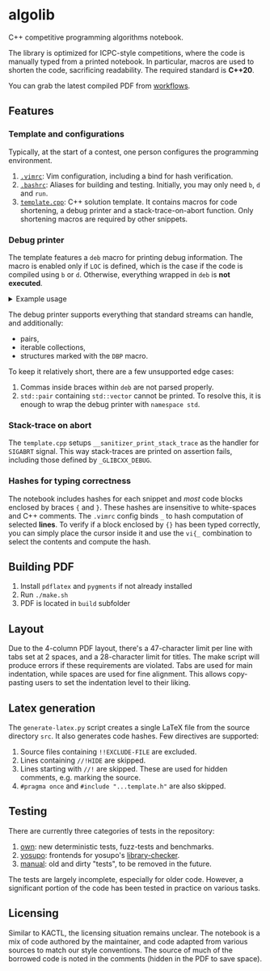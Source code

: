 # algolib

C++ competitive programming algorithms notebook.

The library is optimized for ICPC-style competitions, where the code is manually typed from a printed notebook.
In particular, macros are used to shorten the code, sacrificing readability.
The required standard is **C++20**.

You can grab the latest compiled PDF from [workflows](https://github.com/teapotd/algolib/actions).

## Features

### Template and configurations

Typically, at the start of a contest, one person configures the programming environment.

1. [`.vimrc`](src/.vimrc): Vim configuration, including a bind for hash verification.
2. [`.bashrc`](src/.bashrc): Aliases for building and testing. Initially, you may only need `b`, `d` and `run`.
3. [`template.cpp`](src/template.cpp): C++ solution template. It contains macros for code shortening, a debug printer and a stack-trace-on-abort function. Only shortening macros are required by other snippets.

### Debug printer

The template features a `deb` macro for printing debug information. The macro is enabled only if `LOC` is defined, which is the case if the code is compiled using `b` or `d`. Otherwise, everything wrapped in `deb` is **not executed**.

<details>
  <summary>Example usage</summary>

  ```cpp
  struct Elem {
      int k, x;
      pair<int, int> p;
      DBP(k, p); // Make struct printable, output only k and p.
  };

  string foo = "bar";
  vector<Elem> elements = {
      {1, 10, {2, 3}},
      {4, 10, {5, 6}},
      {7, 10, {8, 9}},
  };

  deb(foo, elements);
  ```
  ```
  :: [LINE NUMBER], foo: bar, elements: ((k: 1, p: (2, 3)), (k: 4, p: (5, 6)), (k: 7, p: (8, 9)), )
  ```
</details>

The debug printer supports everything that standard streams can handle, and additionally:

- pairs,
- iterable collections,
- structures marked with the `DBP` macro.

To keep it relatively short, there are a few unsupported edge cases:

1. Commas inside braces within `deb` are not parsed properly.
2. `std::pair` containing `std::vector` cannot be printed. To resolve this, it is enough to wrap the debug printer with `namespace std`.

### Stack-trace on abort

The `template.cpp` setups `__sanitizer_print_stack_trace` as the handler for `SIGABRT` signal. This way stack-traces are printed on assertion fails, including those defined by `_GLIBCXX_DEBUG`.

### Hashes for typing correctness

The notebook includes hashes for each snippet and *most* code blocks enclosed by braces `{` and `}`. These hashes are insensitive to white-spaces and C++ comments. The `.vimrc` config binds `_` to hash computation of selected **lines**. To verify if a block enclosed by `{}` has been typed correctly, you can simply place the cursor inside it and use the `vi{_` combination to select the contents and compute the hash.

## Building PDF

1. Install `pdflatex` and `pygments` if not already installed
2. Run `./make.sh`
3. PDF is located in `build` subfolder

## Layout

Due to the 4-column PDF layout, there's a 47-character limit per line with tabs set at 2 spaces, and a 28-character limit for titles. The make script will produce errors if these requirements are violated. Tabs are used for main indentation, while spaces are used for fine alignment. This allows copy-pasting users to set the indentation level to their liking.

## Latex generation

The `generate-latex.py` script creates a single LaTeX file from the source directory `src`. It also generates code hashes. Few directives are supported:

1. Source files containing `!!EXCLUDE-FILE` are excluded.
2. Lines containing `//!HIDE` are skipped.
3. Lines starting with `//!` are skipped. These are used for hidden comments, e.g. marking the source.
4. `#pragma once` and `#include "...template.h"` are also skipped.

## Testing

There are currently three categories of tests in the repository:

1. [own](tests/own): new deterministic tests, fuzz-tests and benchmarks.
2. [yosupo](tests/yosupo): frontends for yosupo's [library-checker](https://github.com/yosupo06/library-checker-problems).
3. [manual](tests/manual): old and dirty "tests", to be removed in the future.

The tests are largely incomplete, especially for older code.
However, a significant portion of the code has been tested in practice on various tasks.

## Licensing

Similar to KACTL, the licensing situation remains unclear.
The notebook is a mix of code authored by the maintainer, and code adapted from various sources to match our style conventions. The source of much of the borrowed code is noted in the comments (hidden in the PDF to save space).
